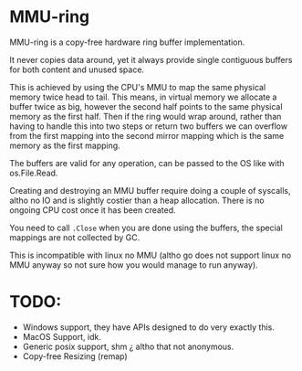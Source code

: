 # MMU-ring

MMU-ring is a copy-free hardware ring buffer implementation.

It never copies data around, yet it always provide single contiguous buffers for both content and unused space.

This is achieved by using the CPU's MMU to map the same physical memory twice head to tail.
This means, in virtual memory we allocate a buffer twice as big, however the second half points to the same physical memory as the first half.
Then if the ring would wrap around, rather than having to handle this into two steps or return two buffers we can overflow from the first mapping into the second mirror mapping which is the same memory as the first mapping.

The buffers are valid for any operation, can be passed to the OS like with os.File.Read.

Creating and destroying an MMU buffer require doing a couple of syscalls, altho no IO and is slightly costier than a heap allocation. There is no ongoing CPU cost once it has been created.

You need to call `.Close` when you are done using the buffers, the special mappings are not collected by GC.

This is incompatible with linux no MMU (altho go does not support linux no MMU anyway so not sure how you would manage to run anyway).

# TODO:

- Windows support, they have APIs designed to do very exactly this.
- MacOS Support, idk.
- Generic posix support, shm ¿ altho that not anonymous.
- Copy-free Resizing (remap)